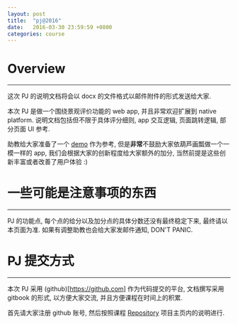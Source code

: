 ```yaml
---
layout: post
title:  "pj@2016"
date:   2016-03-30 23:59:59 +0800
categories: course
---
```


# Overview
---

这次 PJ 的说明文档将会以 docx 的文件格式以邮件附件的形式发送给大家.

本次 PJ 是做一个围绕景观评价功能的 web app, 并且非常欢迎扩展到 native platform. 说明文档包括但不限于具体评分细则, app 交互逻辑, 页面跳转逻辑, 部分页面 UI 参考.

助教给大家准备了一个 [demo](/data/demo2016) 作为参考, 但是**非常**不鼓励大家依葫芦画瓢做一个一模一样的 app, 我们会根据大家的创新程度给大家额外的加分, 当然前提是这些创新丰富或者改善了用户体验 :)


# 一些可能是注意事项的东西
---

PJ 的功能点, 每个点的给分以及加分点的具体分数还没有最终稳定下来, 最终请以本页面为准. 如果有调整助教也会给大家发邮件通知, DON'T PANIC.


# PJ 提交方式
---

本次 PJ 采用 (github)[https://github.com] 作为代码提交的平台, 文档撰写采用 gitbook 的形式, 以方便大家交流, 并且方便课程在时间上的积累.

首先请大家注册 github 账号, 然后按照课程 [Repository](https://github.com/adwebfdu-org/course2016) 项目主页内的说明进行.